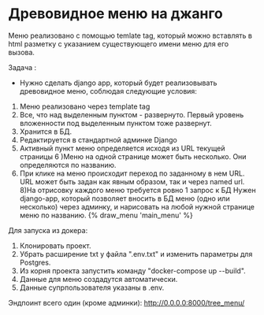 # Древовидное меню на джанго

Меню реализовано с помощью temlate tag, который можно вставлять в html разметку с указанием существующего имени меню для его вызова.

Задача :
- Нужно сделать django app, который будет реализовывать древовидное меню, соблюдая следующие условия:
1) Меню реализовано через template tag
2) Все, что над выделенным пунктом - развернуто. Первый уровень вложенности под выделенным пунктом тоже развернут.
3) Хранится в БД.
4) Редактируется в стандартной админке Django
5) Активный пункт меню определяется исходя из URL текущей страницы
6 )Меню на одной странице может быть несколько. Они определяются по названию.
7) При клике на меню происходит переход по заданному в нем URL. URL может быть задан как явным образом, так и через named url.
8)На отрисовку каждого меню требуется ровно 1 запрос к БД
 Нужен django-app, который позволяет вносить в БД меню (одно или несколько) через админку, и нарисовать на любой нужной странице меню по названию.
 {% draw_menu 'main_menu' %}


Для запуска из докера:

  1. Клонировать проект.
  2. Убрать расширение txt у файла ".env.txt" и изменить параметры для Postgres.
  3. Из корня проекта запустить команду "docker-compose up --build".
  4. Данные для меню создадутся автоматически.
  5. Данные супрпользователя указаны в .env.

Эндпоинт всего один (кроме админки): http://0.0.0.0:8000/tree_menu/

